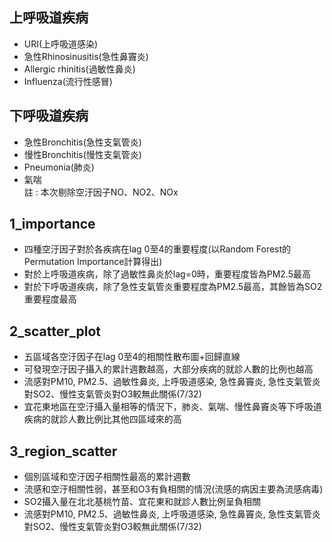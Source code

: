 ## 上呼吸道疾病
* URI(上呼吸道感染)
* 急性Rhinosinusitis(急性鼻竇炎)
* Allergic rhinitis(過敏性鼻炎)
* Influenza(流行性感冒)
## 下呼吸道疾病
* 急性Bronchitis(急性支氣管炎)
* 慢性Bronchitis(慢性支氣管炎)
* Pneumonia(肺炎)
* 氣喘  
註 : 本次剔除空汙因子NO、NO2、NOx
## 1_importance
* 四種空汙因子對於各疾病在lag 0至4的重要程度(以Random Forest的Permutation Importance計算得出)
* 對於上呼吸道疾病，除了過敏性鼻炎於lag=0時，重要程度皆為PM2.5最高
* 對於下呼吸道疾病，除了急性支氣管炎重要程度為PM2.5最高，其餘皆為SO2重要程度最高
## 2_scatter_plot
* 五區域各空汙因子在lag 0至4的相關性散布圖+回歸直線
* 可發現空汙因子攝入的累計週數越高，大部分疾病的就診人數的比例也越高
* 流感對PM10, PM2.5、過敏性鼻炎, 上呼吸道感染, 急性鼻竇炎, 急性支氣管炎對SO2、慢性支氣管炎對O3較無此關係(7/32)
* 宜花東地區在空汙攝入量相等的情況下，肺炎、氣喘、慢性鼻竇炎等下呼吸道疾病的就診人數比例比其他四區域來的高
## 3_region_scatter
* 個別區域和空汙因子相關性最高的累計週數
* 流感和空汙相關性弱，甚至和O3有負相關的情況(流感的病因主要為流感病毒)
* SO2攝入量在北北基桃竹苗、宜花東和就診人數比例呈負相關
* 流感對PM10, PM2.5、過敏性鼻炎, 上呼吸道感染, 急性鼻竇炎, 急性支氣管炎對SO2、慢性支氣管炎對O3較無此關係(7/32)
